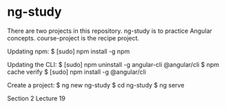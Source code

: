 # ng-study
There are two projects in this repository.
ng-study is to practice Angular concepts. course-project is the recipe project.

Updating npm:
$ [sudo] npm install -g npm

Updating the CLI:
$ [sudo] npm uninstall -g angular-cli @angular/cli
$ npm cache verify
$ [sudo] npm install -g @angular/cli

Create a project:
$ ng new ng-study
$ cd ng-study
$ ng serve


Section 2 Lecture 19